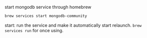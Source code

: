 start mongodb service through homebrew
```bash
brew services start mongodb-community
```

start: run the service and make it automatically start relaunch. `brew services run` for once using.
